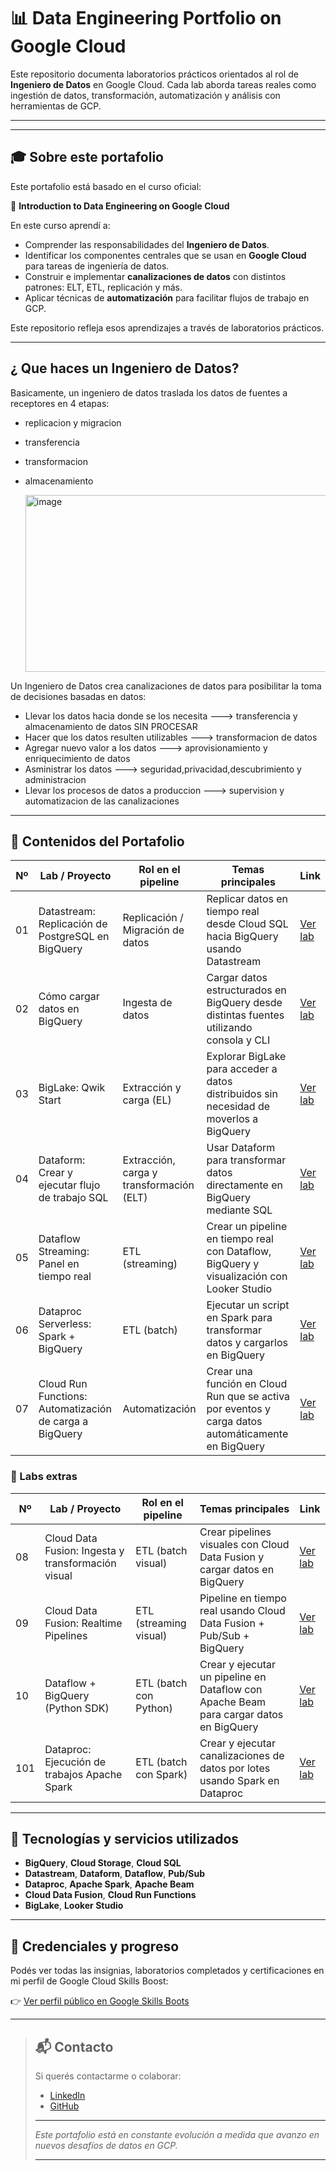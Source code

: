 

# 📊 Data Engineering Portfolio on Google Cloud



Este repositorio documenta laboratorios prácticos orientados al rol de **Ingeniero de Datos** en Google Cloud.
Cada lab aborda tareas reales como ingestión de datos, transformación, automatización y análisis con herramientas de GCP.

---


---

## 🎓 Sobre este portafolio

Este portafolio está basado en el curso oficial:

📘 **Introduction to Data Engineering on Google Cloud**

En este curso aprendí a:

- Comprender las responsabilidades del **Ingeniero de Datos**.
- Identificar los componentes centrales que se usan en **Google Cloud** para tareas de ingeniería de datos.
- Construir e implementar **canalizaciones de datos** con distintos patrones: ELT, ETL, replicación y más.
- Aplicar técnicas de **automatización** para facilitar flujos de trabajo en GCP.

Este repositorio refleja esos aprendizajes a través de laboratorios prácticos.

---


## ¿ Que haces un Ingeniero de Datos? 

Basicamente, un ingeniero de datos traslada los datos de fuentes a receptores en 4 etapas:

  - replicacion y migracion
  - transferencia
  - transformacion
  - almacenamiento

    <img width="851" height="283" alt="image" src="https://github.com/user-attachments/assets/8d5ccef2-1eaf-4952-915e-8386c5196d31" />

Un Ingeniero  de Datos crea canalizaciones de datos para posibilitar la toma de decisiones basadas en datos:

  - Llevar los datos hacia donde se los necesita   --->  transferencia y almacenamiento de datos SIN PROCESAR
  - Hacer que los datos resulten utilizables       --->  transformacion de datos
  - Agregar nuevo valor a los datos                --->  aprovisionamiento y enriquecimiento de datos
  - Asministrar los datos                          --->  seguridad,privacidad,descubrimiento y administracion
  - Llevar los procesos de datos a produccion      --->  supervision y automatizacion de las canalizaciones

---

## 📂 Contenidos del Portafolio

| Nº   | Lab / Proyecto                                                              | Rol en el pipeline                      | Temas principales                                                                                      | Link                                                                                                    |
|------|------------------------------------------------------------------------------|------------------------------------------|----------------------------------------------------------------------------------------------------------|---------------------------------------------------------------------------------------------------------|
| 01   | Datastream: Replicación de PostgreSQL en BigQuery                          | Replicación / Migración de datos         | Replicar datos en tiempo real desde Cloud SQL hacia BigQuery usando Datastream                          |  [Ver lab](<01 - Datastream - Replicación de PostgreSQL en BigQuery/README_Datastream_PostgreSQL_to_BigQuery.md>)|
| 02   | Cómo cargar datos en BigQuery                                               | Ingesta de datos                         | Cargar datos estructurados en BigQuery desde distintas fuentes utilizando consola y CLI                 | [Ver lab](<02 - Cómo cargar datos en BigQuery/README_Cargar_datos_BigQuery.md>)                         |
| 03   | BigLake: Qwik Start                                                         | Extracción y carga (EL)                  | Explorar BigLake para acceder a datos distribuidos sin necesidad de moverlos a BigQuery                 | [Ver lab](<03 - Bigtable/README_BigLake_Qwik_Start.md>) |                                                 |
| 04   | Dataform: Crear y ejecutar flujo de trabajo SQL                            | Extracción, carga y transformación (ELT) | Usar Dataform para transformar datos directamente en BigQuery mediante SQL                              | [Ver lab](<04 - Dataform/README_Dataform_SQL_Workflow_Lab.md>)                                         |
| 05   | Dataflow Streaming: Panel en tiempo real                                    | ETL (streaming)                          | Crear un pipeline en tiempo real con Dataflow, BigQuery y visualización con Looker Studio              | [Ver lab](<05 - Dataflow_streaming/README_Dataflow_Realtime_Dashboard_Lab.md>)                         |
| 06   | Dataproc Serverless: Spark + BigQuery                                       | ETL (batch)                              | Ejecutar un script en Spark para transformar datos y cargarlos en BigQuery                             | [Ver lab](<06 - Dataproc_spark/README_Usa Dataproc Serverless.md>)                                     |
| 07   | Cloud Run Functions: Automatización de carga a BigQuery                    | Automatización                           | Crear una función en Cloud Run que se activa por eventos y carga datos automáticamente en BigQuery     | [Ver lab](<07 - Cloud Run_autm/README_CloudRun_BigQuery_Automation_Lab.md>)                            |

### 📂 Labs extras

| Nº   | Lab / Proyecto                                                              | Rol en el pipeline                      | Temas principales                                                                                      | Link                                                                                                    |
|------|------------------------------------------------------------------------------|------------------------------------------|----------------------------------------------------------------------------------------------------------|---------------------------------------------------------------------------------------------------------|
| 08   | Cloud Data Fusion: Ingesta y transformación visual                          | ETL (batch visual)                       | Crear pipelines visuales con Cloud Data Fusion y cargar datos en BigQuery                              | [Ver lab](<08 - GSP807_Lab/README_pipelines_lotes_Cloud Data Fusion.md>)                               |
| 09   | Cloud Data Fusion: Realtime Pipelines                                       | ETL (streaming visual)                   | Pipeline en tiempo real usando Cloud Data Fusion + Pub/Sub + BigQuery                                  | [Ver lab](<09 - GSP808_Lab/README_pipelines_streaming_Cloud Data Fusion.md>)                           |
| 10   | Dataflow + BigQuery (Python SDK)                                            | ETL (batch con Python)                   | Crear y ejecutar un pipeline en Dataflow con Apache Beam para cargar datos en BigQuery                 | [Ver lab](<10 - Dataflow_real time_dashboard/README_Real-Time Dashboard with Dataflow.md>)            |
| 101  | Dataproc: Ejecución de trabajos Apache Spark                                | ETL (batch con Spark)                    | Crear y ejecutar canalizaciones de datos por lotes usando Spark en Dataproc                            | [Ver lab](<11 - Running Apache Spark jobs/README_Running Apache Spark jobs on Cloud Dataproc.md>)     |

---

## 🧰 Tecnologías y servicios utilizados

- **BigQuery**, **Cloud Storage**, **Cloud SQL**
- **Datastream**, **Dataform**, **Dataflow**, **Pub/Sub**
- **Dataproc**, **Apache Spark**, **Apache Beam**
- **Cloud Data Fusion**, **Cloud Run Functions**
- **BigLake**, **Looker Studio**

---

## 🏅 Credenciales y progreso

Podés ver todas las insignias, laboratorios completados y certificaciones en mi perfil de Google Cloud Skills Boost:

👉 [Ver perfil público en Google Skills Boots](https://www.cloudskillsboost.google/public_profiles/29490151-ce34-4b53-95b4-0c5938ce2bcc) 



---

> ## 📬 Contacto
>
> Si querés contactarme o colaborar:
>
> -  [LinkedIn](https://www.linkedin.com/in/tuusuario/)
> -  [GitHub](https://github.com/GermanPLS)
>
> ---
>
> *Este portafolio está en constante evolución a medida que avanzo en nuevos desafíos de datos en GCP.*
>
> ---








